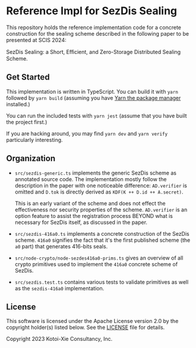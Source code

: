 # Reference Impl for SezDis Sealing

This repository holds the reference implementation code for
a concrete construction for the sealing scheme described in the
following paper to be presented at SCIS 2024:

SezDis Sealing: a Short, Eﬀicient, and Zero-Storage Distributed Sealing Scheme.

## Get Started

This implementation is written in TypeScript.
You can build it with `yarn` followed by `yarn build`
(assuming you have [Yarn the package manager](https://yarnpkg.com) installed.)

You can run the included tests with `yarn jest`
(assume that you have built the project first.)

If you are hacking around, you may find `yarn dev` and `yarn verify`
particularly interesting.

## Organization

- `src/sezdis-generic.ts` implements the generic SezDis scheme
  as annotated source code. The implementation mostly
  follow the description in the paper with one noticeable difference:
  `AD.verifier` is omitted and `D.tok` is directly derived as
  `KDF(K ++ D.id ++ A.secret)`.

  This is an early variant of the scheme and does not effect the
  effectiveness nor security properties of the scheme. `AD.verifier`
  is an option feature to assist the registration process
  BEYOND what is necessary for SezDis itself, as discussed in the paper.

- `src/sezdis-416a0.ts` implements a concrete construction of the
  SezDis scheme. `416a0` signifies the fact that it's the first
  published scheme (the `a0` part) that generates 416-bits seals.

- `src/node-crypto/node-sezdes416a0-prims.ts` gives an overview of
  all crypto primitives used to implement the `416a0` concrete scheme
  of SezDis.

- `src/sezdis.test.ts` contains various tests to validate primitives
  as well as the `sezdis-416a0` implementation.

## License

This software is licensed under the Apache License version 2.0
by the copyright holder(s) listed below. See the [LICENSE](LICENSE) file for details.

Copyright 2023 Kotoi-Xie Consultancy, Inc.
